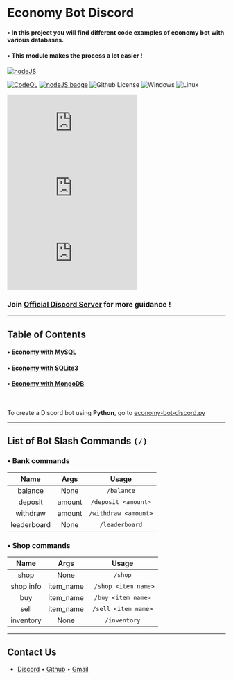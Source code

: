 # Economy Bot Discord

#### • In this project you will find different code examples of economy bot with various databases.

#### • This module makes the process a lot easier !

[![nodeJS](https://forthebadge.com/images/badges/uses-js.svg)](https://nodejs.org/en/)

[![CodeQL](https://github.com/Modern-Realm/economy-bot-discord.js/actions/workflows/codeql.yml/badge.svg)](https://github.com/Modern-Realm/economy-bot-discord.js/actions/workflows/codeql.yml)
[![nodeJS badge](https://img.shields.io/badge/nodeJS-18.14-blue.svg)](https://nodejs.org/en/)
![Github License](https://img.shields.io/badge/license-MIT-blue)
![Windows](https://img.shields.io/badge/os-windows-yellow)
![Linux](https://img.shields.io/badge/os-linux-yellow)

[![GitHub stars](https://img.shields.io/github/stars/Modern-Realm/economy-bot-discord.js?color=gold)](https://github.com/Modern-Realm/economy-bot-discord.js/stargazers)
[![GitHub forks](https://img.shields.io/github/forks/Modern-Realm/economy-bot-discord.js?color=%2332cd32)](https://github.com/Modern-Realm/economy-bot-discord.js/network)
[![GitHub issues](https://img.shields.io/github/issues/Modern-Realm/economy-bot-discord.js?color=orange)](https://github.com/Modern-Realm/economy-bot-discord.js/issues)

### Join [Official Discord Server](https://discord.gg/GVMWx5EaAN "click to Join") for more guidance !

<hr/>

## Table of Contents

#### • [Economy with MySQL](https://github.com/Modern-Realm/economy-bot-discord.js/tree/main/economy%20with%20MYSQL)

#### • [Economy with SQLite3](https://github.com/Modern-Realm/economy-bot-discord.js/tree/main/economy%20with%20SQLITE3)

#### • [Economy with MongoDB](https://github.com/Modern-Realm/economy-bot-discord.js/tree/main/economy%20with%20mongoDB)

<br/>

To create a Discord bot using **Python**, go to [economy-bot-discord.py](https://github.com/Modern-Realm/economy-bot-discord.py)

<hr/>

## List of Bot Slash Commands `(/)`

### • Bank commands

|    Name     |  Args  |        Usage         |
| :---------: | :----: | :------------------: |
|   balance   |  None  |      `/balance`      |
|   deposit   | amount | `/deposit <amount>`  |
|  withdraw   | amount | `/withdraw <amount>` |
| leaderboard |  None  |    `/leaderboard`    |

### • Shop commands

|   Name    |   Args    |        Usage         |
| :-------: | :-------: | :------------------: |
|   shop    |   None    |       `/shop`        |
| shop info | item_name | ` /shop <item name>` |
|    buy    | item_name |  `/buy <item name>`  |
|   sell    | item_name | `/sell <item name>`  |
| inventory |   None    |     `/inventory`     |

<hr/>

## Contact Us

- [Discord](https://discord.gg/GVMWx5EaAN) • [Github](https://github.com/skrphenix) • [Gmail](mailto:saikeerthan.keerthan.9@gmail.com)
